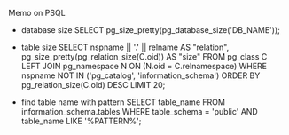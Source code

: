 Memo on PSQL

* database size
SELECT pg_size_pretty(pg_database_size('DB_NAME'));

* table size
SELECT nspname || '.' || relname AS "relation",
    pg_size_pretty(pg_relation_size(C.oid)) AS "size"
  FROM pg_class C
  LEFT JOIN pg_namespace N ON (N.oid = C.relnamespace)
  WHERE nspname NOT IN ('pg_catalog', 'information_schema')
  ORDER BY pg_relation_size(C.oid) DESC
  LIMIT 20;

* find table name with pattern
SELECT table_name
FROM information_schema.tables
WHERE table_schema = 'public' AND table_name LIKE '%PATTERN%';
